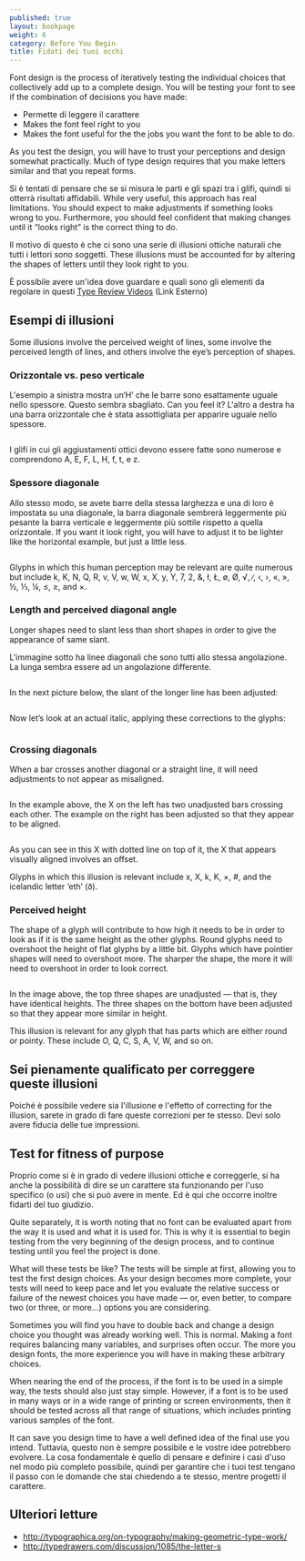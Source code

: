 ```yaml
---
published: true
layout: bookpage
weight: 6
category: Before You Begin
title: Fidati dei tuoi occhi
---
```


Font design is the process of iteratively testing the individual choices that collectively add up to
a complete design. You will be testing your font to see if the combination of decisions you have
made:

* Permette di leggere il carattere
* Makes the font feel right to you
* Makes the font useful for the the jobs you want the font to be able to do.

As you test the design, you will have to trust your perceptions and design somewhat practically.
Much of type design requires that you make letters similar and that you repeat forms.

Si è tentati di pensare che se si misura le parti e gli spazi tra i glifi, quindi si otterrà risultati affidabili. While very useful, this approach has real limitations. You should expect
to make adjustments if something looks wrong to you. Furthermore, you should feel confident that
making changes until it “looks right” is the correct thing to do.

Il motivo di questo è che ci sono una serie di illusioni ottiche naturali che tutti i lettori sono soggetti. These illusions must be accounted for by altering the shapes of letters until they look right to you.

È possibile avere un'idea dove guardare e quali sono gli elementi da regolare in questi [Type Review Videos](https://vimeo.com/typereview/videos) (Link Esterno)

## Esempi di illusioni

Some illusions involve the perceived weight of lines, some involve the perceived length of lines,
and others involve the eye’s perception of shapes.

### Orizzontale vs. peso verticale

L'esempio a sinistra mostra un‘H’ che le barre sono esattamente uguale nello spessore. Questo sembra sbagliato.
Can you feel it?
L'altro a destra ha una barra orizzontale che è stata assottigliata per apparire uguale nello spessore.

<img src="images/H%20compensation2.png" alt>

I glifi in cui gli aggiustamenti ottici devono essere fatte sono numerose e comprendono A, E, F, L, H, f, t, e z.

### Spessore diagonale

Allo stesso modo, se avete barre della stessa larghezza e una di loro è impostata su una diagonale, la barra diagonale sembrerà leggermente più pesante la barra verticale e leggermente più sottile rispetto a quella orizzontale. If you
want it look right, you will have to adjust it to be lighter like the horizontal example, but just a
little less.

<img src="images/Diag%20illusion.png" alt>

Glyphs in which this human perception may be relevant are quite numerous but include k, K, N, Q, R,
v, V, w, W, x, X, y, Y, 7, 2, &amp;, ł, Ł, &oslash;, &Oslash;, &radic;, ∕, &lsaquo;, &rsaquo;,
&laquo;, &raquo;, &frac12;, &frac13;, &frac14;, &le;, &ge;, and &times;.

### Length and perceived diagonal angle

Longer shapes need to slant less than short shapes in order to give the appearance of same slant.

L'immagine sotto ha linee diagonali che sono tutti allo stessa angolazione. La lunga sembra essere ad un
angolazione differente.

<img src="images/pdiag.png" alt>

In the next picture below, the slant of the longer line has been adjusted:

<img src="images/pdiag2.png" alt>

Now let’s look at an actual italic, applying these corrections to the glyphs:

<img src="images/longer%20less%20slant.png" alt>

### Crossing diagonals

When a bar crosses another diagonal or a straight line, it will need adjustments to not appear as
misaligned.

<img src="images/compare-x.png" alt>

In the example above, the X on the left has two unadjusted bars crossing each other. The example on
the right has been adjusted so that they appear to be aligned.

<img src="images/myriad-x.png" alt>

As you can see in this X with dotted line on top of it, the X that appears visually aligned involves an offset.

Glyphs in which this illusion is relevant include x, X, k, K, ×, #, and the icelandic letter ‘eth’
(&eth;).

### Perceived height

The shape of a glyph will contribute to how high it needs to be in order to look as if it is the
same height as the other glyphs. Round glyphs need to overshoot the height of flat glyphs by a
little bit. Glyphs which have pointier shapes will need to overshoot more. The sharper the shape,
the more it will need to overshoot in order to look correct.

<img src="images/3Shapes.png" alt>

In the image above, the top three shapes are unadjusted &mdash; that is, they have identical
heights. The three shapes on the bottom have been adjusted so that they appear more similar in
height.

This illusion is relevant for any glyph that has parts which are either round or pointy. These
include O, Q, C, S, A, V, W, and so on.

## Sei pienamente qualificato per correggere queste illusioni

Poiché è possibile vedere sia l'illusione e l'effetto of correcting for the illusion, sarete in grado di fare queste correzioni per te stesso. Devi solo avere fiducia delle tue impressioni.

## Test for fitness of purpose

Proprio come si è in grado di vedere illusioni ottiche e correggerle, si ha anche la possibilità di dire se un carattere sta funzionando per l'uso specifico (o usi) che si può avere in mente. Ed è qui che occorre inoltre fidarti del tuo giudizio.

Quite separately, it is worth noting that no font can be evaluated apart from the way it is used and
what it is used for. This is why it is essential to begin testing from the very beginning of the
design process, and to continue testing until you feel the project is done.

What will these tests be like? The tests will be simple at first, allowing you to test the first
design choices. As your design becomes more complete, your tests will need to keep pace and let you
evaluate the relative success or failure of the newest choices you have made &mdash; or, even
better, to compare two (or three, or more&hellip;) options you are considering.

Sometimes you will find you have to double back and change a design choice you thought was already
working well. This is normal. Making a font requires balancing many variables, and surprises often
occur. The more you design fonts, the more experience you will have in making these arbitrary
choices.

When nearing the end of the process, if the font is to be used in a simple way, the tests should
also just stay simple. However, if a font is to be used in many ways or in a wide range of printing
or screen environments, then it should be tested across all that range of situations, which includes
printing various samples of the font.

It can save you design time to have a well defined idea of the final use you intend. Tuttavia, questo
non è sempre possibile e le vostre idee potrebbero evolvere. La cosa fondamentale è quello di pensare
e definire i casi d'uso nel modo più completo possibile, quindi per garantire che i tuoi test tengano
il passo con le domande che stai chiedendo a te stesso, mentre progetti il carattere.

## Ulteriori letture

* <http://typographica.org/on-typography/making-geometric-type-work/>
* <http://typedrawers.com/discussion/1085/the-letter-s>
